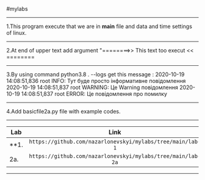 #mylabs 
***
1.This program execute that we are in __main__ file and data and time settings of linux.
***
2.At end of upper text add argument "========>> This text too execut << ========
***
3.By using command python3.8 . --logs get this message : 2020-10-19 14:08:51,836 root INFO: Тут буде просто інформативне повідомлення 2020-10-19 14:08:51,837 root WARNING: Це Warning повідомлення 2020-10-19 14:08:51,837 root ERROR: Це повідомлення про помилку
***
4.Add basicfile2a.py file with example codes.
***
|Lab   |Link          |
|------|:------------:|
|**1.|`https://github.com/nazarlonevskyi/mylabs/tree/main/lab-1`|
|2a.|`https://github.com/nazarlonevskyi/mylabs/tree/main/lab-2a`|
***
